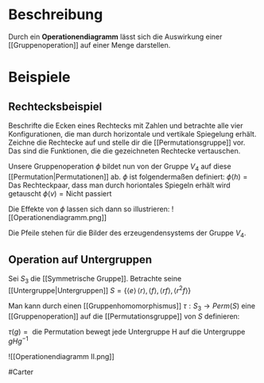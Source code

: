 # Beschreibung
Durch ein **Operationendiagramm** lässt sich die Auswirkung einer [[Gruppenoperation]] auf einer Menge darstellen.

# Beispiele
## Rechtecksbeispiel
Beschrifte die Ecken eines Rechtecks mit Zahlen und betrachte alle vier Konfigurationen, die man durch horizontale und vertikale Spiegelung erhält.
Zeichne die Rechtecke auf und stelle dir die [[Permutationsgruppe]] vor. Das sind die Funktionen, die die gezeichneten Rechtecke vertauschen.

Unsere Gruppenoperation $\phi$ bildet nun von der Gruppe $V_4$ auf diese [[Permutation|Permutationen]] ab.
$\phi$ ist folgendermaßen definiert:
$\phi(h) = \text{Das Rechteckpaar, dass man durch horiontales Spiegeln erhält wird getauscht}$
$\phi(v) = \text{Nicht passiert}$

Die Effekte von $\phi$ lassen sich dann so illustrieren:
![[Operationendiagramm.png]]

Die Pfeile stehen für die Bilder des erzeugendensystems der Gruppe $V_4$.

## Operation auf Untergruppen
Sei $S_3$ die [[Symmetrische Gruppe]].
Betrachte seine [[Untergruppe|Untergruppen]] $S = \{\langle e \rangle\, \langle r\rangle, \langle f\rangle, \langle rf\rangle, \langle r^2f\rangle\}$

Man kann durch einen [[Gruppenhomomorphismus]] $\tau: S_3 \to Perm(S)$ eine [[Gruppenoperation]] auf die [[Permutationsgruppe]] von $S$ definieren:

$\tau(g)= \text{ die Permutation bewegt jede Untergruppe H auf die Untergruppe }gHg^{-1}$

![[Operationendiagramm II.png]]

#Carter 